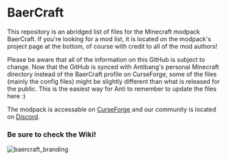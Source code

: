 # BaerCraft
This repository is an abridged list of files for the Minecraft modpack BaerCraft. 
If you're looking for a mod list, it is located on the modpack's project page at the bottom, of course with credit to all of the mod authors! 

Please be aware that all of the information on this GitHub is subject to change. Now that the GitHub is synced with Antibang's personal Minecraft directory instead of the BaerCraft profile on CurseForge, some of the files (mainly the config files) might be slightly different than what is released for the public. This is the easiest way for Anti to remember to update the files here :)

The modpack is  accessable on [CurseForge](https://www.curseforge.com/minecraft/modpacks/baercraft) and our community is located on [Discord](https://discord.gg/CKbbFyzrd9).

### Be sure to check the Wiki!

![baercraft_branding](https://github.com/antibang/BaerCraft/assets/79492924/6b5a9c4c-b2f9-430e-915e-9d046b396669)
